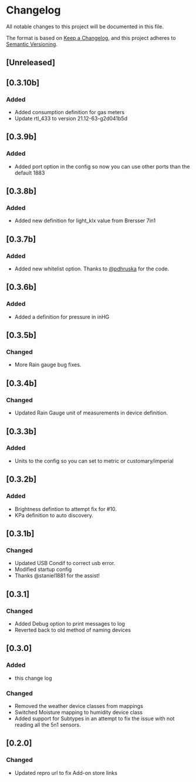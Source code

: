 # Changelog
All notable changes to this project will be documented in this file.

The format is based on [Keep a Changelog](https://keepachangelog.com/en/1.0.0/),
and this project adheres to [Semantic Versioning](https://semver.org/spec/v2.0.0.html).

## [Unreleased]

## [0.3.10b]
### Added
- Added consumption definition for gas meters
- Update rtl_433 to version 21.12-63-g2d041b5d

## [0.3.9b]
### Added
- Added port option in the config so now you can use other ports than the default 1883

## [0.3.8b]
### Added
- Added new definition for light_klx value from Brersser 7in1

## [0.3.7b]
### Added
- Added new whitelist option. Thanks to [@pdhruska](https://github.com/pdhruska) for the code.

## [0.3.6b]
### Added
- Added a definition for pressure in inHG 

## [0.3.5b]
### Changed
- More Rain gauge bug fixes. 

## [0.3.4b]
### Changed
- Updated Rain Gauge unit of measurements in device definition.

## [0.3.3b]
### Added
- Units to the config so you can set to metric or customary/imperial  

## [0.3.2b]
### Added
- Brightness defintion to attempt fix for #10. 
- KPa definition to auto discovery. 

## [0.3.1b]
### Changed
- Updated USB Condif to correct usb error. 
- Modified startup config
- Thanks @staniel1881 for the assist!

## [0.3.1]
### Changed
- Added Debug option to print messages to log
- Reverted back to old method of naming devices

## [0.3.0]
### Added
- this change log
### Changed
- Removed the weather device classes from mappings
- Switched Moisture mapping to humidity device class
- Added support for Subtypes in an attempt to fix the issue with not reading all the 5n1 sensors. 


## [0.2.0]
### Changed
- Updated repro url to fix Add-on store links
